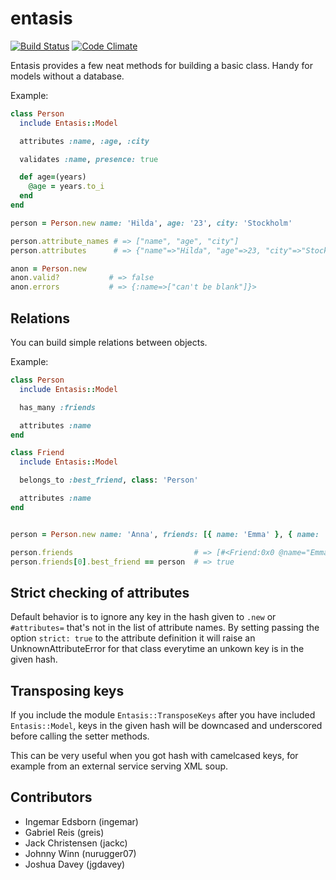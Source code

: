 entasis
=======

[![Build Status](https://secure.travis-ci.org/ingemar/entasis.png)](http://travis-ci.org/ingemar/entasis)
[![Code Climate](https://codeclimate.com/github/ingemar/entasis.png)](https://codeclimate.com/github/ingemar/entasis)

Entasis provides a few neat methods for building a basic class. Handy for models without a database.

Example:

```ruby
class Person
  include Entasis::Model

  attributes :name, :age, :city

  validates :name, presence: true

  def age=(years)
    @age = years.to_i
  end
end

person = Person.new name: 'Hilda', age: '23', city: 'Stockholm'

person.attribute_names # => ["name", "age", "city"]
person.attributes      # => {"name"=>"Hilda", "age"=>23, "city"=>"Stockholm"}

anon = Person.new
anon.valid?           # => false
anon.errors           # => {:name=>["can't be blank"]}>
```

Relations
---------

You can build simple relations between objects.

Example:

```ruby
class Person
  include Entasis::Model

  has_many :friends

  attributes :name
end

class Friend
  include Entasis::Model

  belongs_to :best_friend, class: 'Person'

  attributes :name
end


person = Person.new name: 'Anna', friends: [{ name: 'Emma' }, { name: 'Johan' }]

person.friends                           # => [#<Friend:0x0 @name="Emma">, #<Friend:0x1 @name="Johan">]
person.friends[0].best_friend == person  # => true
```


Strict checking of attributes
-----------------------------

Default behavior is to ignore any key in the hash given to `.new` or `#attributes=` that's not in the list of attribute names.
By setting passing the option `strict: true` to the attribute definition it will raise an UnknownAttributeError for that class everytime an unkown key is in the given hash.


Transposing keys
----------------

If you include the module `Entasis::TransposeKeys` after you have included `Entasis::Model`,
keys in the given hash will be downcased and underscored before calling the setter methods.

This can be very useful when you got hash with camelcased keys, for example from an external service serving XML soup.


Contributors
------------

  - Ingemar Edsborn (ingemar)
  - Gabriel Reis (greis)
  - Jack Christensen (jackc)
  - Johnny Winn (nurugger07)
  - Joshua Davey (jgdavey)

